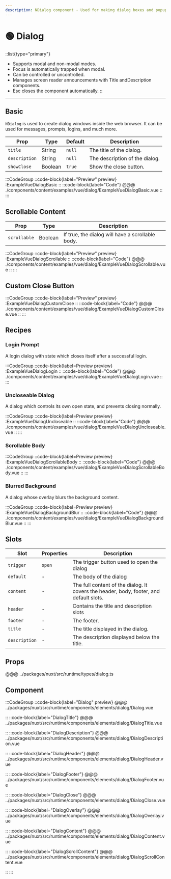```yaml
---
description: NDialog component - Used for making dialog boxes and popup screens
---
```


# 🟢 Dialog

::list{type="primary"}
- Supports modal and non-modal modes.
- Focus is automatically trapped when modal.
- Can be controlled or uncontrolled.
- Manages screen reader announcements with Title andDescription components.
- Esc closes the component automatically.
::

---

## Basic

`NDialog` is used to create dialog windows inside the web browser. It can be used for messages, prompts, logins, and much more.

| Prop          | Type    | Default | Description                    |
| ------------- | ------- | ------- | ------------------------------ |
| `title`       | String  | `null`  | The title of the dialog.       |
| `description` | String  | `null`  | The description of the dialog. |
| `showClose`   | Boolean | `true`  | Show the close button.         |

:::CodeGroup
::code-block{label="Preview" preview}
  :ExampleVueDialogBasic
::
::code-block{label="Code"}
@@@ ./components/content/examples/vue/dialog/ExampleVueDialogBasic.vue
::
:::

## Scrollable Content

| Prop         | Type    | Description                                      |
| ------------ | ------- | ------------------------------------------------ |
| `scrollable` | Boolean | If true, the dialog will have a scrollable body. |

:::CodeGroup
::code-block{label="Preview" preview}
  :ExampleVueDialogScrollable
::
::code-block{label="Code"}
@@@ ./components/content/examples/vue/dialog/ExampleVueDialogScrollable.vue
::
:::

## Custom Close Button

:::CodeGroup
::code-block{label="Preview" preview}
  :ExampleVueDialogCustomClose
::
::code-block{label="Code"}
@@@ ./components/content/examples/vue/dialog/ExampleVueDialogCustomClose.vue
::
:::

## Recipes

### Login Prompt

A login dialog with state which closes itself after a successful login.

:::CodeGroup
::code-block{label=Preview preview}
  :ExampleVueDialogLogin
::
::code-block{label="Code"}
@@@ ./components/content/examples/vue/dialog/ExampleVueDialogLogin.vue
::
:::

### Uncloseable Dialog

A dialog which controls its own open state, and prevents closing normally.

:::CodeGroup
::code-block{label=Preview preview}
  :ExampleVueDialogUncloseable
::
::code-block{label="Code"}
@@@ ./components/content/examples/vue/dialog/ExampleVueDialogUncloseable.vue
::
:::

### Scrollable Body

:::CodeGroup
::code-block{label=Preview preview}
  :ExampleVueDialogScrollableBody
::
::code-block{label="Code"}
@@@ ./components/content/examples/vue/dialog/ExampleVueDialogScrollableBody.vue
::
:::

### Blurred Background

A dialog whose overlay blurs the background content.

:::CodeGroup
::code-block{label=Preview preview}
  :ExampleVueDialogBackgroundBlur
::
::code-block{label="Code"}
@@@ ./components/content/examples/vue/dialog/ExampleVueDialogBackgroundBlur.vue
::
:::

## Slots

| Slot          | Properties | Description                                                                            |
| ------------- | ---------- | -------------------------------------------------------------------------------------- |
| `trigger`     | `open`     | The trigger button used to open the dialog                                             |
| `default`     | -          | The body of the dialog                                                                 |
| `content`     | -          | The full content of the dialog. It covers the header, body, footer, and default slots. |
| `header`      | -          | Contains the title and description slots                                               |
| `footer`      | -          | The footer.                                                                            |
| `title`       | -          | The title displayed in the dialog.                                                     |
| `description` | -          | The description displayed below the title.                                             |

## Props

@@@ ../packages/nuxt/src/runtime/types/dialog.ts

## Component

:::CodeGroup
::code-block{label="Dialog" preview}
@@@ ../packages/nuxt/src/runtime/components/elements/dialog/Dialog.vue

::
::code-block{label="DialogTitle"}
@@@ ../packages/nuxt/src/runtime/components/elements/dialog/DialogTitle.vue

::
::code-block{label="DialogDescription"}
@@@ ../packages/nuxt/src/runtime/components/elements/dialog/DialogDescription.vue

::
::code-block{label="DialogHeader"}
@@@ ../packages/nuxt/src/runtime/components/elements/dialog/DialogHeader.vue

::
::code-block{label="DialogFooter"}
@@@ ../packages/nuxt/src/runtime/components/elements/dialog/DialogFooter.vue

::
::code-block{label="DialogClose"}
@@@ ../packages/nuxt/src/runtime/components/elements/dialog/DialogClose.vue

::
::code-block{label="DialogOverlay"}
@@@ ../packages/nuxt/src/runtime/components/elements/dialog/DialogOverlay.vue

::
::code-block{label="DialogContent"}
@@@ ../packages/nuxt/src/runtime/components/elements/dialog/DialogContent.vue

::
::code-block{label="DialogScrollContent"}
@@@ ../packages/nuxt/src/runtime/components/elements/dialog/DialogScrollContent.vue

::
:::
